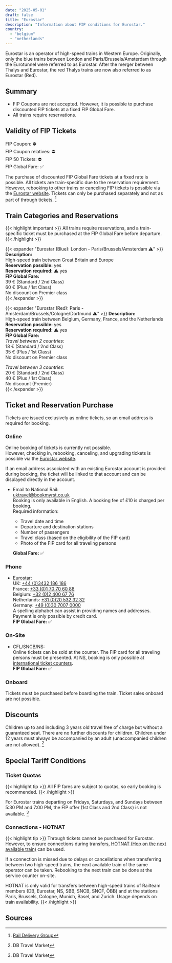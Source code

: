 ```yaml
---
date: "2025-05-01"
draft: false
title: "Eurostar"
description: "Information about FIP conditions for Eurostar."
country:
  - "belgium"
  - "netherlands"
---
```


Eurostar is an operator of high-speed trains in Western Europe. Originally, only the blue trains between London and Paris/Brussels/Amsterdam through the Eurotunnel were referred to as Eurostar. After the merger between Thalys and Eurostar, the red Thalys trains are now also referred to as Eurostar (Red).

## Summary

- FIP Coupons are not accepted. However, it is possible to purchase discounted FIP tickets at a fixed FIP Global Fare.
- All trains require reservations.

## Validity of FIP Tickets

FIP Coupon: ⛔  
FIP Coupon relatives: ⛔  
FIP 50 Tickets: ⛔  
FIP Global Fare: ✅

The purchase of discounted FIP Global Fare tickets at a fixed rate is possible. All tickets are train-specific due to the reservation requirement. However, rebooking to other trains or canceling FIP tickets is possible via the [Eurostar website](https://www.eurostar.com/). Tickets can only be purchased separately and not as part of through tickets. [^1]

## Train Categories and Reservations

{{< highlight important >}}
All trains require reservations, and a train-specific ticket must be purchased at the FIP Global Fare before departure.  
{{< /highlight >}}

{{< expander "Eurostar (Blue): London - Paris/Brussels/Amsterdam ⚠️" >}}
**Description:**  
High-speed train between Great Britain and Europe  
**Reservation possible:** yes  
**Reservation required:** ⚠️ yes  
**FIP Global Fare:**  
39 € (Standard / 2nd Class)  
60 € (Plus / 1st Class)  
No discount on Premier class  
{{< /expander >}}

{{< expander "Eurostar (Red): Paris - Amsterdam/Brussels/Cologne/Dortmund ⚠️" >}}
**Description:**  
High-speed train between Belgium, Germany, France, and the Netherlands  
**Reservation possible:** yes  
**Reservation required:** ⚠️ yes  
**FIP Global Fare:**  
*Travel between 2 countries:*  
18 € (Standard / 2nd Class)  
35 € (Plus / 1st Class)  
No discount on Premier class

*Travel between 3 countries:*  
20 € (Standard / 2nd Class)  
40 € (Plus / 1st Class)  
No discount (Premier)  
{{< /expander >}}

## Ticket and Reservation Purchase

Tickets are issued exclusively as online tickets, so an email address is required for booking.

### Online

Online booking of tickets is currently not possible.  
However, checking in, rebooking, canceling, and upgrading tickets is possible via the [Eurostar website](https://www.eurostar.com/).

If an email address associated with an existing Eurostar account is provided during booking, the ticket will be linked to that account and can be displayed directly in the account.

- Email to National Rail:  
  [uktravel@bookmyrst.co.uk](mailto:uktravel@bookmyrst.co.uk)  
  Booking is only available in English. A booking fee of £10 is charged per booking.  
  Required information:
  - Travel date and time
  - Departure and destination stations
  - Number of passengers
  - Travel class (based on the eligibility of the FIP card)
  - Photo of the FIP card for all traveling persons  

  **Global Fare:** ✅

### Phone
- [Eurostar](https://www.eurostar.com/rw-en/contact-us/eurostar-contact-details):  
  UK: [+44 (0)3432 186 186](tel:+443432186186)  
  France: [+33 (0)1 70 70 60 88](tel:+33170706088)  
  Belgium: [+32 (0)2 400 67 76](tel:+3224006776)  
  Netherlands: [+31 (0)20 532 32 32](tel:+31205323232)  
  Germany: [+49 (0)30 7007 0000](tel:+493070070000)  
  A spelling alphabet can assist in providing names and addresses. Payment is only possible by credit card.  
  **FIP Global Fare:** ✅  

### On-Site

- CFL/SNCB/NS:  
  Online tickets can be sold at the counter. The FIP card for all traveling persons must be presented. At NS, booking is only possible at [international ticket counters](https://www.nsinternational.com/en/tickets/opening-hours-ticket-and-service-shops).  
  **FIP Global Fare:** ✅  

### Onboard

Tickets must be purchased before boarding the train. Ticket sales onboard are not possible.

## Discounts

Children up to and including 3 years old travel free of charge but without a guaranteed seat. There are no further discounts for children. Children under 12 years must always be accompanied by an adult (unaccompanied children are not allowed). [^2]

## Special Tariff Conditions

### Ticket Quotas

{{< highlight tip >}}
All FIP fares are subject to quotas, so early booking is recommended.
{{< /highlight >}}

For Eurostar trains departing on Fridays, Saturdays, and Sundays between 5:30 PM and 7:00 PM, the FIP offer (1st Class and 2nd Class) is not available. [^2]

### Connections - HOTNAT

{{< highlight tip >}}
Through tickets cannot be purchased for Eurostar. However, to ensure connections during transfers, [HOTNAT (Hop on the next available train)](https://www.railteam.eu/de/am-i-eligible-for-hotnat/) can be used.

If a connection is missed due to delays or cancellations when transferring between two high-speed trains, the next available train of the same operator can be taken. Rebooking to the next train can be done at the service counter on-site.

HOTNAT is only valid for transfers between high-speed trains of Railteam members (DB, Eurostar, NS, SBB, SNCB, SNCF, ÖBB) and at the stations Paris, Brussels, Cologne, Munich, Basel, and Zurich. Usage depends on train availability.
{{< /highlight >}}

## Sources

[^1]: [Rail Delivery Group](https://www.raildeliverygroup.com/rst/europe-and-fip.html)
[^2]: DB Travel Market
